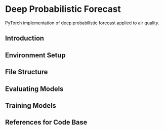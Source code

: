 # Deep Probabilistic Forecast
PyTorch implementation of deep probabilistic forecast applied to air quality.


## Introduction

## Environment Setup

## File Structure

## Evaluating Models


## Training Models

## References for Code Base
